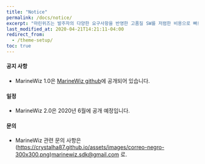 ```yaml
---
title: "Notice"
permalink: /docs/notice/
excerpt: "마린위즈는 발주자의 다양한 요구사항을 반영한 고품질 SW를 저렴한 비용으로 빠르게 개발 가능한 조선해양특화 SW통합개발도구이다."
last_modified_at: 2020-04-21T14:21:11-04:00
redirect_from:
  - /theme-setup/
toc: true
---
```


#### 공지 사항
  - MarineWiz 1.0은 [MarineWiz github](https://github.com/marineWiz)에 공개되어 있습니다.

#### 일정
  - MarineWiz 2.0은 2020년 6월에 공개 예정입니다.

#### 문의
  - MarineWiz 관련 문의 사항은 (https://crystalha87.github.io/assets/images/correo-negro-300x300.png)[marinewiz.sdk@gmail.com](mailto:marinewiz.sdk@gmail.com) 로.
